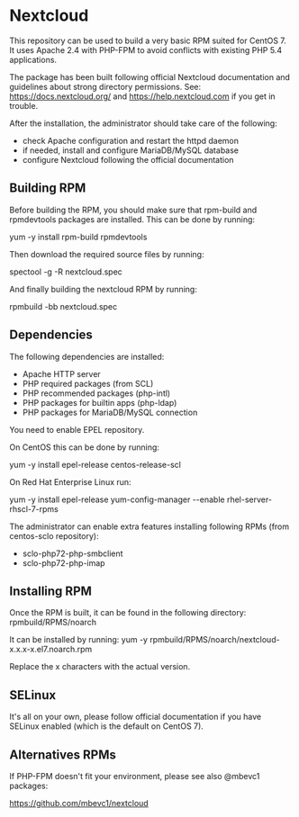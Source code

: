 Nextcloud
=========

This repository can be used to build a very basic RPM suited for CentOS 7.
It uses Apache 2.4 with PHP-FPM to avoid conflicts with existing PHP 5.4 applications.

The package has been built following official Nextcloud documentation and
guidelines about strong directory permissions. See: https://docs.nextcloud.org/
and https://help.nextcloud.com if you get in trouble.

After the installation, the administrator should take care of the following:

* check Apache configuration and restart the httpd daemon
* if needed, install and configure MariaDB/MySQL database
* configure Nextcloud following the official documentation


Building RPM
------------

Before building the RPM, you should make sure that rpm-build and
rpmdevtools packages are installed.  This can be done by running:

  yum -y install rpm-build rpmdevtools

Then download the required source files by running:

  spectool -g -R nextcloud.spec

And finally building the nextcloud RPM by running:

  rpmbuild -bb nextcloud.spec


Dependencies
------------

The following dependencies are installed:

* Apache HTTP server
* PHP required packages (from SCL)
* PHP recommended packages (php-intl)
* PHP packages for builtin apps (php-ldap)
* PHP packages for MariaDB/MySQL connection

You need to enable EPEL repository.

On CentOS this can be done by running:

  yum -y install epel-release centos-release-scl
 
On Red Hat Enterprise Linux run:

  yum -y install epel-release
  yum-config-manager --enable rhel-server-rhscl-7-rpms

The administrator can enable extra features installing following RPMs (from centos-sclo repository):

* sclo-php72-php-smbclient
* sclo-php72-php-imap


Installing RPM
--------------

Once the RPM is built, it can be found in the following directory:
  rpmbuild/RPMS/noarch

It can be installed by running:
  yum -y rpmbuild/RPMS/noarch/nextcloud-x.x.x-x.el7.noarch.rpm

Replace the x characters with the actual version.


SELinux
-------

It's all on your own, please follow official documentation if you have SELinux enabled (which is the default on CentOS 7).


Alternatives RPMs
-----------------

If PHP-FPM doesn't fit your environment, please see also @mbevc1 packages:

https://github.com/mbevc1/nextcloud

